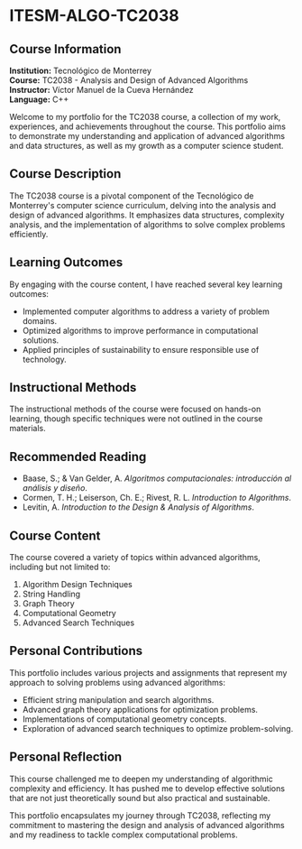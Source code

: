 # ITESM-ALGO-TC2038

## Course Information
**Institution:** Tecnológico de Monterrey  
**Course:** TC2038 - Analysis and Design of Advanced Algorithms  
**Instructor:** Víctor Manuel de la Cueva Hernández  
**Language:** C++  

Welcome to my portfolio for the TC2038 course, a collection of my work, experiences, and achievements throughout the course. This portfolio aims to demonstrate my understanding and application of advanced algorithms and data structures, as well as my growth as a computer science student.

## Course Description
The TC2038 course is a pivotal component of the Tecnológico de Monterrey's computer science curriculum, delving into the analysis and design of advanced algorithms. It emphasizes data structures, complexity analysis, and the implementation of algorithms to solve complex problems efficiently.

## Learning Outcomes
By engaging with the course content, I have reached several key learning outcomes:

- Implemented computer algorithms to address a variety of problem domains.
- Optimized algorithms to improve performance in computational solutions.
- Applied principles of sustainability to ensure responsible use of technology.

## Instructional Methods
The instructional methods of the course were focused on hands-on learning, though specific techniques were not outlined in the course materials.

## Recommended Reading
- Baase, S.; & Van Gelder, A. _Algoritmos computacionales: introducción al análisis y diseño_.
- Cormen, T. H.; Leiserson, Ch. E.; Rivest, R. L. _Introduction to Algorithms_.
- Levitin, A. _Introduction to the Design & Analysis of Algorithms_.

## Course Content
The course covered a variety of topics within advanced algorithms, including but not limited to:

1. Algorithm Design Techniques
2. String Handling
3. Graph Theory
4. Computational Geometry
5. Advanced Search Techniques

## Personal Contributions
This portfolio includes various projects and assignments that represent my approach to solving problems using advanced algorithms:

- Efficient string manipulation and search algorithms.
- Advanced graph theory applications for optimization problems.
- Implementations of computational geometry concepts.
- Exploration of advanced search techniques to optimize problem-solving.

## Personal Reflection
This course challenged me to deepen my understanding of algorithmic complexity and efficiency. It has pushed me to develop effective solutions that are not just theoretically sound but also practical and sustainable.

This portfolio encapsulates my journey through TC2038, reflecting my commitment to mastering the design and analysis of advanced algorithms and my readiness to tackle complex computational problems.
